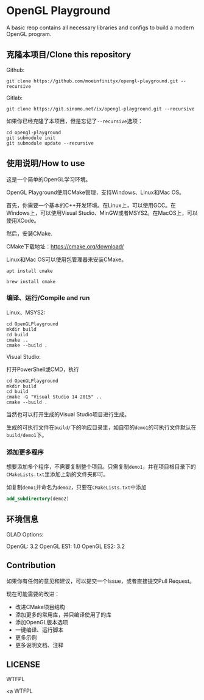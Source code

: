 # OpenGL Playground

A basic reop contains all necessary libraries and configs to build a modern OpenGL program.

## 克隆本项目/Clone this repository

Github:

```shell
git clone https://github.com/moeinfinityx/opengl-playground.git --recursive
```

Gitlab:

```shell
git clone https://git.sinomo.net/ix/opengl-playground.git --recursive
```

如果你已经克隆了本项目，但是忘记了`--recursive`选项：

```shell
cd opengl-playground
git submodule init
git submodule update --recursive
```

## 使用说明/How to use

这是一个简单的OpenGL学习环境。

OpenGL Playground使用CMake管理，支持Windows、Linux和Mac OS。

首先，你需要一个基本的C++开发环境。在Linux上，可以使用GCC。在Windows上，可以使用Visual Studio、MinGW或者MSYS2。在MacOS上，可以使用XCode。

然后，安装CMake.

CMake下载地址：https://cmake.org/download/

Linux和Mac OS可以使用包管理器来安装CMake。

```shell
apt install cmake
```

```shell
brew install cmake
```

### 编译、运行/Compile and run

Linux、MSYS2:

```shell
cd OpenGLPlayground
mkdir build
cd build
cmake ..
cmake --build .
```

Visual Studio:

打开PowerShell或CMD，执行

```shell
cd OpenGLPlayground
mkdir build
cd build
cmake -G "Visual Studio 14 2015" ..
cmake --build .
```

当然也可以打开生成的Visual Studio项目进行生成。

生成的可执行文件在`build/`下的响应目录里，如自带的`demo1`的可执行文件默认在`build/demo1`下。

### 添加更多程序

想要添加多个程序，不需要复制整个项目。只需复制`demo1`，并在项目根目录下的`CMakeLists.txt`里添加上新的文件夹即可。

如复制`demo1`并命名为`demo2`，只要在`CMakeLists.txt`中添加

```cmake
add_subdirectory(demo2)
```

## 环境信息

GLAD Options:

OpenGL: 3.2
OpenGL ES1: 1.0
OpenGL ES2: 3.2

## Contribution

如果你有任何的意见和建议，可以提交一个Issue，或者直接提交Pull Request。

现在可能需要的改进：

 - 改进CMake项目结构
 - 添加更多的常用库，并只编译使用了的库
 - 添加OpenGL版本选项
 - 一键编译、运行脚本
 - 更多示例
 - 更多说明文档、注释

## LICENSE

WTFPL

<a <a href="http://www.wtfpl.net/"><img src="http://www.wtfpl.net/wp-content/uploads/2012/12/wtfpl-badge-4.png" width="80" height="15" alt="WTFPL" /></a>

